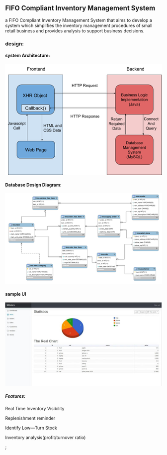 ## FIFO Compliant Inventory Management System 
a FIFO Compliant Inventory Management System that aims to develop a system which simplifies the inventory management procedures of small retail business and provides analysis to support business decisions.
   
   



### design:

   
#### system Architecture:

![alt text](https://github.com/damonchen6886/inventory_management_system/blob/master/System%20Architecure.png?raw=true)
   
   
   
#### Database Design Diagram:
![alt text](https://github.com/damonchen6886/inventory_management_system/blob/master/Design_Diagram.png?raw=true)
    
   
   
  

#### sample UI 
![alt text](https://github.com/damonchen6886/inventory_management_system/blob/master/chart.jpg?raw=true)



    
    
##### Features:
Real Time Inventory Visibility

Replenishment reminder

Identify Low—Turn Stock

Inventory analysis(profit/turnover ratio)




;



